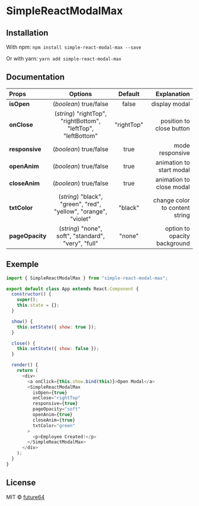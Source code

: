 # SimpleReactModalMax

## Installation

With npm: `npm install simple-react-modal-max --save`

Or with yarn: `yarn add simple-react-modal-max`

## Documentation

| Props           |                             Options                              |  Default   |                    Explanation |
| :-------------- | :--------------------------------------------------------------: | :--------: | -----------------------------: |
| **isOpen**      |                      (_boolean_) true/false                      |   false    |                  display modal |
| **onClose**     |  (_string_) "rightTop", "rightBottom", "leftTop", "leftBottom"   | "rightTop" |       position to close button |
| **responsive**  |                      (_boolean_) true/false                      |    true    |                mode responsive |
| **openAnim**    |                      (_boolean_) true/false                      |    true    |       animation to start modal |
| **closeAnim**   |                      (_boolean_) true/false                      |    true    |       animation to close modal |
| **txtColor**    | (_string_) "black", "green", "red", "yellow", "orange", "violet" |  "black"   | change color to content string |
| **pageOpacity** |       (_string_) "none", soft", "standard", "very", "full"       |   "none"   |   option to opacity background |

## Exemple

```js
import { SimpleReactModalMax } from "simple-react-modal-max";

export default class App extends React.Component {
  constructor() {
    super();
    this.state = {};
  }

  show() {
    this.setState({ show: true });
  }

  close() {
    this.setState({ show: false });
  }

  render() {
    return (
      <div>
        <a onClick={this.show.bind(this)}>Open Modal</a>
        <SimpleReactModalMax
          isOpen={true}
          onClose="rightTop"
          responsive={true}
          pageOpacity="soft"
          openAnim={true}
          closeAnim={true}
          txtColor="green"
        >
          <p>Employee Created!</p>
        </SimpleReactModalMax>
      </div>
    );
  }
}
```

## License

MIT © [future64](https://github.com/Future64/SimpleReactModalMax)
